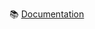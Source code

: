 :books: [Documentation](https://stefangabos.github.io/Zebra_Database/Zebra_Database/Zebra_Database.html)